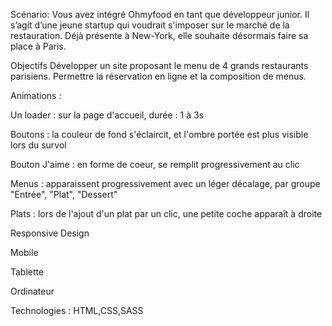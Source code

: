 Scénario: Vous avez intégré Ohmyfood en tant que développeur junior. Il s’agit d’une jeune startup qui voudrait s'imposer sur le marché de la restauration. Déjà présente à New-York, elle souhaite désormais faire sa place à Paris. 

Objectifs
Développer un site proposant le menu de 4 grands restaurants parisiens.
Permettre la réservation en ligne et la composition de menus.

Animations :

Un loader : sur la page d'accueil, durée : 1 à 3s

Boutons : la couleur de fond s'éclaircit, et l'ombre portée est plus visible lors du survol

Bouton J'aime : en forme de coeur, se remplit progressivement au clic

Menus : apparaissent progressivement avec un léger décalage, par groupe "Entrée", "Plat", "Dessert"

Plats : lors de l'ajout d'un plat par un clic, une petite coche apparaît à droite

Responsive Design

Mobile

Tablette

Ordinateur

Technologies : HTML,CSS,SASS
